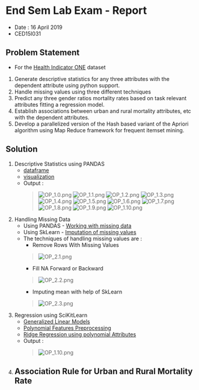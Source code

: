 #	End Sem Lab Exam - Report
-	Date : 16 April 2019
-	CED15I031

##	Problem Statement
-	For the [Health Indicator ONE](./HealthIndicatorONE.csv) dataset
1.	Generate descriptive statistics for any three attributes with the dependent attribute using python support.
2.	Handle missing values using three different techniques
3.	Predict any three gender ratios mortality rates based on task relevant attributes fitting a regression model.
4.	Establish associations between urban and rural mortality attributes, etc with the dependent attributes.
5.	Develop a parallelized version of the Hash based variant of the Apriori algorithm using Map Reduce framework for frequent itemset mining.

##	Solution
1.	Descriptive Statistics using PANDAS
	-	[dataframe](https://pandas.pydata.org/pandas-docs/stable/reference/frame.html)
	-	[visualization](https://pandas.pydata.org/pandas-docs/stable/user_guide/visualization.html)
	-	Output :
		>	![OP_1.0.png](https://raw.githubusercontent.com/AkshaY2039/Analytics-and-Systems-of-Big-Data/master/EndSem_Lab_Exam/Output_Screenshots/OP_1.0.png)
		>	![OP_1.1.png](https://raw.githubusercontent.com/AkshaY2039/Analytics-and-Systems-of-Big-Data/master/EndSem_Lab_Exam/Output_Screenshots/OP_1.1.png)
		>	![OP_1.2.png](https://raw.githubusercontent.com/AkshaY2039/Analytics-and-Systems-of-Big-Data/master/EndSem_Lab_Exam/Output_Screenshots/OP_1.2.png)
		>	![OP_1.3.png](https://raw.githubusercontent.com/AkshaY2039/Analytics-and-Systems-of-Big-Data/master/EndSem_Lab_Exam/Output_Screenshots/OP_1.3.png)
		>	![OP_1.4.png](https://raw.githubusercontent.com/AkshaY2039/Analytics-and-Systems-of-Big-Data/master/EndSem_Lab_Exam/Output_Screenshots/OP_1.4.png)
		>	![OP_1.5.png](https://raw.githubusercontent.com/AkshaY2039/Analytics-and-Systems-of-Big-Data/master/EndSem_Lab_Exam/Output_Screenshots/OP_1.5.png)
		>	![OP_1.6.png](https://raw.githubusercontent.com/AkshaY2039/Analytics-and-Systems-of-Big-Data/master/EndSem_Lab_Exam/Output_Screenshots/OP_1.6.png)
		>	![OP_1.7.png](https://raw.githubusercontent.com/AkshaY2039/Analytics-and-Systems-of-Big-Data/master/EndSem_Lab_Exam/Output_Screenshots/OP_1.7.png)
		>	![OP_1.8.png](https://raw.githubusercontent.com/AkshaY2039/Analytics-and-Systems-of-Big-Data/master/EndSem_Lab_Exam/Output_Screenshots/OP_1.8.png)
		>	![OP_1.9.png](https://raw.githubusercontent.com/AkshaY2039/Analytics-and-Systems-of-Big-Data/master/EndSem_Lab_Exam/Output_Screenshots/OP_1.9.png)
		>	![OP_1.10.png](https://raw.githubusercontent.com/AkshaY2039/Analytics-and-Systems-of-Big-Data/master/EndSem_Lab_Exam/Output_Screenshots/OP_1.10.png)
2.	Handling Missing Data
	-	Using PANDAS - [Working with missing data](https://pandas.pydata.org/pandas-docs/stable/user_guide/missing_data.html)
	-	Using SkLearn - [Imputation of missing values](https://scikit-learn.org/stable/modules/impute.html)
	-	The techniques of handling missing values are :
		*	Remove Rows With Missing Values
		>	![OP_2.1.png](https://raw.githubusercontent.com/AkshaY2039/Analytics-and-Systems-of-Big-Data/master/EndSem_Lab_Exam/Output_Screenshots/OP_2.1.png)
		*	Fill NA Forward or Backward
		>	![OP_2.2.png](https://raw.githubusercontent.com/AkshaY2039/Analytics-and-Systems-of-Big-Data/master/EndSem_Lab_Exam/Output_Screenshots/OP_2.2.png)
		*	Imputing mean with help of SkLearn
		>	![OP_2.3.png](https://raw.githubusercontent.com/AkshaY2039/Analytics-and-Systems-of-Big-Data/master/EndSem_Lab_Exam/Output_Screenshots/OP_2.3.png)
3.	Regression using SciKitLearn
	-	[Generalized Linear Models](https://scikit-learn.org/stable/modules/linear_model.html#generalized-linear-models)	
	-	[Polynomial Features Preprocessing](https://scikit-learn.org/stable/modules/generated/sklearn.preprocessing.PolynomialFeatures.html)
	-	[Ridge Regression using polynomial Attributes](https://scikit-learn.org/stable/auto_examples/linear_model/plot_polynomial_interpolation.html)
	-	Output :
		>	![OP_1.10.png](https://raw.githubusercontent.com/AkshaY2039/Analytics-and-Systems-of-Big-Data/master/EndSem_Lab_Exam/Output_Screenshots/OP_3.1.png)
4.	Association Rule for Urban and Rural Mortality Rate
	-	
	